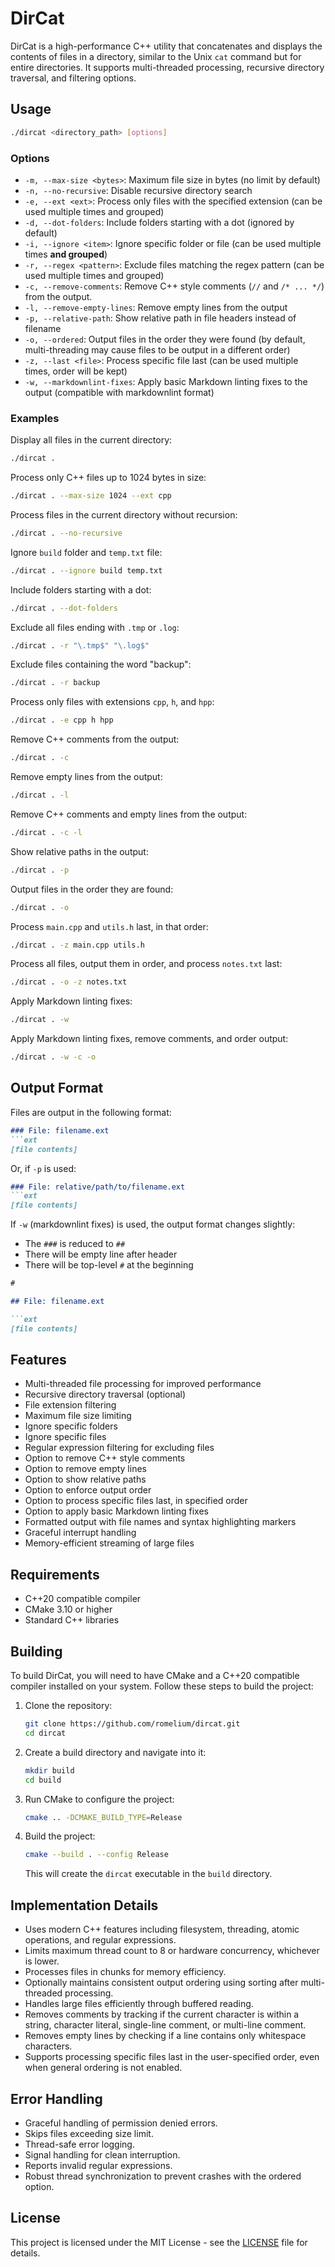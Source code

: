 # DirCat

DirCat is a high-performance C++ utility that concatenates and displays the contents of files in a directory, similar to the Unix `cat` command but for entire directories. It supports multi-threaded processing, recursive directory traversal, and filtering options.

## Usage

```bash
./dircat <directory_path> [options]
```

### Options

- `-m, --max-size <bytes>`: Maximum file size in bytes (no limit by default)
- `-n, --no-recursive`: Disable recursive directory search
- `-e, --ext <ext>`: Process only files with the specified extension (can be used multiple times and grouped)
- `-d, --dot-folders`: Include folders starting with a dot (ignored by default)
- `-i, --ignore <item>`: Ignore specific folder or file (can be used multiple times **and grouped**)
- `-r, --regex <pattern>`: Exclude files matching the regex pattern (can be used multiple times and grouped)
- `-c, --remove-comments`: Remove C++ style comments (`//` and `/* ... */`) from the output.
- `-l, --remove-empty-lines`: Remove empty lines from the output
- `-p, --relative-path`: Show relative path in file headers instead of filename
- `-o, --ordered`: Output files in the order they were found (by default, multi-threading may cause files to be output in a different order)
- `-z, --last <file>`:  Process specific file last (can be used multiple times, order will be kept)
- `-w, --markdownlint-fixes`: Apply basic Markdown linting fixes to the output (compatible with markdownlint format)

### Examples

Display all files in the current directory:

```bash
./dircat .
```

Process only C++ files up to 1024 bytes in size:

```bash
./dircat . --max-size 1024 --ext cpp
```

Process files in the current directory without recursion:

```bash
./dircat . --no-recursive
```

Ignore `build` folder and `temp.txt` file:

```bash
./dircat . --ignore build temp.txt
```

Include folders starting with a dot:

```bash
./dircat . --dot-folders
```

Exclude all files ending with `.tmp` or `.log`:

```bash
./dircat . -r "\.tmp$" "\.log$"
```

Exclude files containing the word "backup":

```bash
./dircat . -r backup
```

Process only files with extensions `cpp`, `h`, and `hpp`:

```bash
./dircat . -e cpp h hpp
```

Remove C++ comments from the output:

```bash
./dircat . -c
```

Remove empty lines from the output:

```bash
./dircat . -l
```

Remove C++ comments and empty lines from the output:

```bash
./dircat . -c -l
```

Show relative paths in the output:

```bash
./dircat . -p
```

Output files in the order they are found:

```bash
./dircat . -o
```

Process `main.cpp` and `utils.h` last, in that order:

```bash
./dircat . -z main.cpp utils.h
```

Process all files, output them in order, and process `notes.txt` last:

```bash
./dircat . -o -z notes.txt
```

Apply Markdown linting fixes:

```bash
./dircat . -w
```

Apply Markdown linting fixes, remove comments, and order output:

```bash
./dircat . -w -c -o
```

## Output Format

Files are output in the following format:

````md
### File: filename.ext
```ext
[file contents]
````

Or, if `-p` is used:

````md
### File: relative/path/to/filename.ext
```ext
[file contents]
````

If `-w` (markdownlint fixes) is used, the output format changes slightly:

- The `###` is reduced to `##`
- There will be empty line after header
- There will be top-level `#` at the beginning

````md
#

## File: filename.ext

```ext
[file contents]
````

## Features

- Multi-threaded file processing for improved performance
- Recursive directory traversal (optional)
- File extension filtering
- Maximum file size limiting
- Ignore specific folders
- Ignore specific files
- Regular expression filtering for excluding files
- Option to remove C++ style comments
- Option to remove empty lines
- Option to show relative paths
- Option to enforce output order
- Option to process specific files last, in specified order
- Option to apply basic Markdown linting fixes
- Formatted output with file names and syntax highlighting markers
- Graceful interrupt handling
- Memory-efficient streaming of large files

## Requirements

- C++20 compatible compiler
- CMake 3.10 or higher
- Standard C++ libraries

## Building

To build DirCat, you will need to have CMake and a C++20 compatible compiler installed on your system. Follow these steps to build the project:

1. Clone the repository:

   ```bash
   git clone https://github.com/romelium/dircat.git
   cd dircat
   ```

2. Create a build directory and navigate into it:

   ```bash
   mkdir build
   cd build
   ```

3. Run CMake to configure the project:

   ```bash
   cmake .. -DCMAKE_BUILD_TYPE=Release
   ```

4. Build the project:

   ```bash
   cmake --build . --config Release
   ```

   This will create the `dircat` executable in the `build` directory.

## Implementation Details

- Uses modern C++ features including filesystem, threading, atomic operations, and regular expressions.
- Limits maximum thread count to 8 or hardware concurrency, whichever is lower.
- Processes files in chunks for memory efficiency.
- Optionally maintains consistent output ordering using sorting after multi-threaded processing.
- Handles large files efficiently through buffered reading.
- Removes comments by tracking if the current character is within a string, character literal, single-line comment, or multi-line comment.
- Removes empty lines by checking if a line contains only whitespace characters.
- Supports processing specific files last in the user-specified order, even when general ordering is not enabled.

## Error Handling

- Graceful handling of permission denied errors.
- Skips files exceeding size limit.
- Thread-safe error logging.
- Signal handling for clean interruption.
- Reports invalid regular expressions.
- Robust thread synchronization to prevent crashes with the ordered option.

## License

This project is licensed under the MIT License - see the [LICENSE](LICENSE) file for details.
